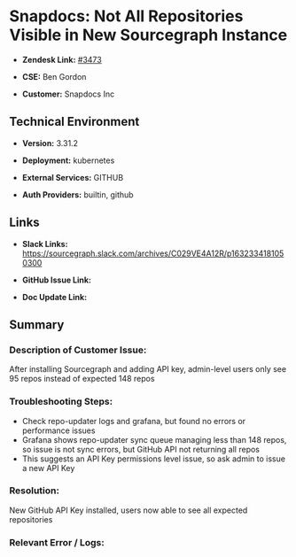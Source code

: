 # Snapdocs: Not All Repositories Visible in New Sourcegraph Instance



- **Zendesk Link:** [#3473](https://sourcegraph.zendesk.com/agent/tickets/3473)

- **CSE:** Ben Gordon

- **Customer:** Snapdocs Inc <!-- Redact if this contains personally identifying information -->


<!-- Data populated from integration, speak to Ben Gordon or Michael Bali if not working -->

<!-- During Internal team trial, fill missing data manually (we are waiting for all data to sync) -->



## Technical Environment

- **Version:** ​3.31.2

- **Deployment:** kubernetes

- **External Services:** GITHUB

- **Auth Providers:** builtin, github





## Links
<!-- Data for CSE manual entry -->
- **Slack Links:** https://sourcegraph.slack.com/archives/C029VE4A12R/p1632334181050300

- **GitHub Issue Link:**

- **Doc Update Link:**



## Summary
### Description of Customer Issue:  

After installing Sourcegraph and adding API key, admin-level users only see 95 repos instead of expected 148 repos

### Troubleshooting Steps:  

- Check repo-updater logs and grafana, but found no errors or performance issues
- Grafana shows repo-updater sync queue managing less than 148 repos, so issue is not sync errors, but GitHub API not returning all repos
- This suggests an API Key permissions level issue, so ask admin to issue a new API Key

### Resolution:  

New GitHub API Key installed, users now able to see all expected repositories

### Relevant Error / Logs:  



<!-- Please redact keys, tokens, and personal identifying information -->




<!-- Once complete, upload a copy to https://github.com/sourcegraph/support-tools-internal/tree/main/resolved-tickets as a .md file -->
<!-- Name the file 3473.md -->
